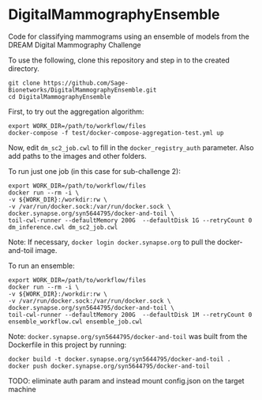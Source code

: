 # DigitalMammographyEnsemble
Code for classifying mammograms using an ensemble of models from the DREAM Digital Mammography Challenge

To use the following, clone this repository and step in to the created directory.

```
git clone https://github.com/Sage-Bionetworks/DigitalMammographyEnsemble.git
cd DigitalMammographyEnsemble
```

First, to try out the aggregation algorithm:

```
export WORK_DIR=/path/to/workflow/files
docker-compose -f test/docker-compose-aggregation-test.yml up
```

Now, edit `dm_sc2_job.cwl` to fill in the `docker_registry_auth` parameter.  Also add paths to the images and other folders.

To run just one job (in this case for sub-challenge 2):

```
export WORK_DIR=/path/to/workflow/files
docker run --rm -i \
-v ${WORK_DIR}:/workdir:rw \
-v /var/run/docker.sock:/var/run/docker.sock \
docker.synapse.org/syn5644795/docker-and-toil \
toil-cwl-runner --defaultMemory 200G  --defaultDisk 1G --retryCount 0 dm_inference.cwl dm_sc2_job.cwl
```

Note:  If necessary, `docker login docker.synapse.org` to pull the docker-and-toil image.

To run an ensemble:

```
export WORK_DIR=/path/to/workflow/files
docker run --rm -i \
-v ${WORK_DIR}:/workdir:rw \
-v /var/run/docker.sock:/var/run/docker.sock \
docker.synapse.org/syn5644795/docker-and-toil \
toil-cwl-runner --defaultMemory 200G  --defaultDisk 1M --retryCount 0 ensemble_workflow.cwl ensemble_job.cwl
```

Note: `docker.synapse.org/syn5644795/docker-and-toil` was built from the Dockerfile in this project by running:

```
docker build -t docker.synapse.org/syn5644795/docker-and-toil .
docker push docker.synapse.org/syn5644795/docker-and-toil
```

TODO:  eliminate auth param and instead mount config.json on the target machine
